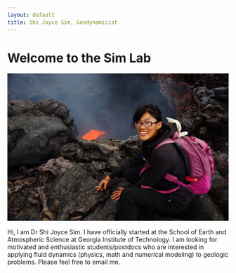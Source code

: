 ```yaml
---
layout: default
title: Shi Joyce Sim, Geodynamicist
---
```

# Welcome to the Sim Lab
[//]: # (你好， 我是沈詩！)
![](/image/Profile3.JPG "Kamchatka 2013.")

Hi, I am Dr Shi Joyce Sim. I have officially started at the School of Earth and Atmospheric Science at Georgia Institute of Technology. I am looking for motivated and enthusiastic students/postdocs who are interested in applying fluid dynamics (physics, math and numerical modeling) to geologic problems. Please feel free to email me.
